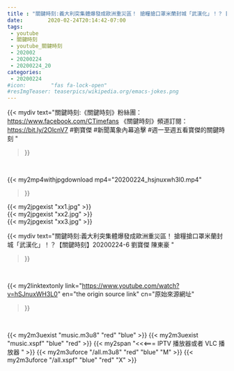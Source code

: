 ```yaml
---
title : "關鍵時刻:義大利突集體爆發成歐洲重災區！ 搶糧搶口罩米蘭封城「武漢化」！？【關鍵時刻】20200224-6 劉寶傑 陳東豪 "
date:        2020-02-24T20:14:42-07:00
tags:
 - youtube
 - 關鍵時刻
 - youtube_關鍵時刻
 - 202002
 - 20200224
 - 20200224_20
categories:
 - 20200224
#icon:        "fas fa-lock-open"
#resImgTeaser: teaserpics/wikipedia.org/emacs-jokes.png
---
```


{{< mydiv text="關鍵時刻:《關鍵時刻》粉絲團：https://www.facebook.com/CTimefans 《關鍵時刻》頻道訂閱：https://bit.ly/2OlcnV7  #劉寶傑 #新聞萬象內幕追擊 #週一至週五看寶傑的關鍵時刻 "
>}}
<br>


{{< my2mp4withjpgdownload mp4="20200224_hsjnuxwh3l0.mp4"
>}}

{{< my2jpgexist "xx1.jpg" >}}<br>
{{< my2jpgexist "xx2.jpg" >}}<br>
{{< my2jpgexist "xx3.jpg" >}}<br>



{{< mydiv text="關鍵時刻:義大利突集體爆發成歐洲重災區！ 搶糧搶口罩米蘭封城「武漢化」！？【關鍵時刻】20200224-6 劉寶傑 陳東豪 "
>}}
<br>

{{< my2linktextonly link="https://www.youtube.com/watch?v=hSJnuxWH3L0"
en="the origin source link" cn="原始來源網址"
>}}


<br>

{{< my2m3uexist "music.m3u8" "red"  "blue" >}} {{< my2m3uexist "music.xspf" "blue" "red"  >}} {{< my2span "<<<=== IPTV 播放器或者 VLC 播放器 " >}} {{< my2m3uforce "/all.m3u8" "red"  "blue" "M" >}} {{< my2m3uforce "/all.xspf" "blue" "red"  "X" >}} 
